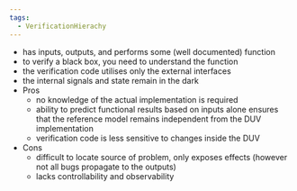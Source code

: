 ```yaml
---
tags:
  - VerificationHierachy
---
```

- has inputs, outputs, and performs some (well documented) function
- to verify a black box, you need to understand the function
- the verification code utilises only the external interfaces
- the internal signals and state remain in the dark
- Pros
	- no knowledge of the actual implementation is required
	- ability to predict functional results based on inputs alone ensures that the reference model remains independent from the DUV implementation
	- verification code is less sensitive to changes inside the DUV
- Cons
	- difficult to locate source of problem, only exposes effects (however not all bugs propagate to the outputs)
	- lacks controllability and observability 